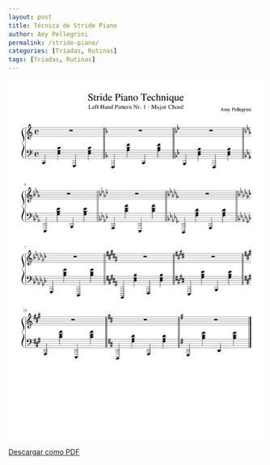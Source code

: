 ```yaml
---
layout: post
title: Técnica de Stride Piano
author: Amy Pellegrini
permalink: /stride-piano/
categories: [Tríadas, Rutinas]
tags: [Tríadas, Rutinas]
---
```


<div class="img-container">
	<img class="sheet-music" src="../sheet-music/stride-piano/stride-piano-technique-pattern-nr-1.svg" alt="Rutina básica de Tríadas" />
</div>

<a target="_blank" href="../sheet-music/stride-piano/stride-piano-technique-pattern-nr-1.pdf">Descargar como PDF</a>
